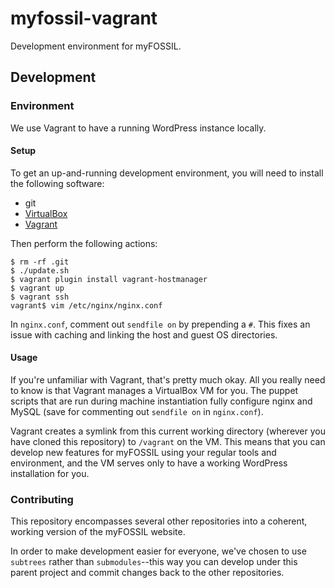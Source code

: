 # myfossil-vagrant

Development environment for myFOSSIL.


## Development


### Environment 

We use Vagrant to have a running WordPress instance locally.

#### Setup

To get an up-and-running development environment, you will need to install the
following software:

- git
- [VirtualBox](https://www.virtualbox.org/wiki/Downloads)
- [Vagrant](https://www.vagrantup.com/downloads.html)

Then perform the following actions:

```
$ rm -rf .git
$ ./update.sh
$ vagrant plugin install vagrant-hostmanager
$ vagrant up
$ vagrant ssh
vagrant$ vim /etc/nginx/nginx.conf
```

In `nginx.conf`, comment out `sendfile on` by prepending a `#`. This fixes an 
issue with caching and linking the host and guest OS directories.

#### Usage

If you're unfamiliar with Vagrant, that's pretty much okay. All you really need
to know is that Vagrant manages a VirtualBox VM for you. The puppet scripts
that are run during machine instantiation fully configure nginx and MySQL (save
for commenting out `sendfile on` in `nginx.conf`).

Vagrant creates a symlink from this current working directory (wherever you
have cloned this repository) to `/vagrant` on the VM. This means that
you can develop new features for myFOSSIL using your regular tools and
environment, and the VM serves only to have a working WordPress installation
for you.


### Contributing

This repository encompasses several other repositories into a coherent, working
version of the myFOSSIL website. 

In order to make development easier for everyone, we've chosen to use
`subtrees` rather than `submodules`--this way you can develop under this parent
project and commit changes back to the other repositories.
